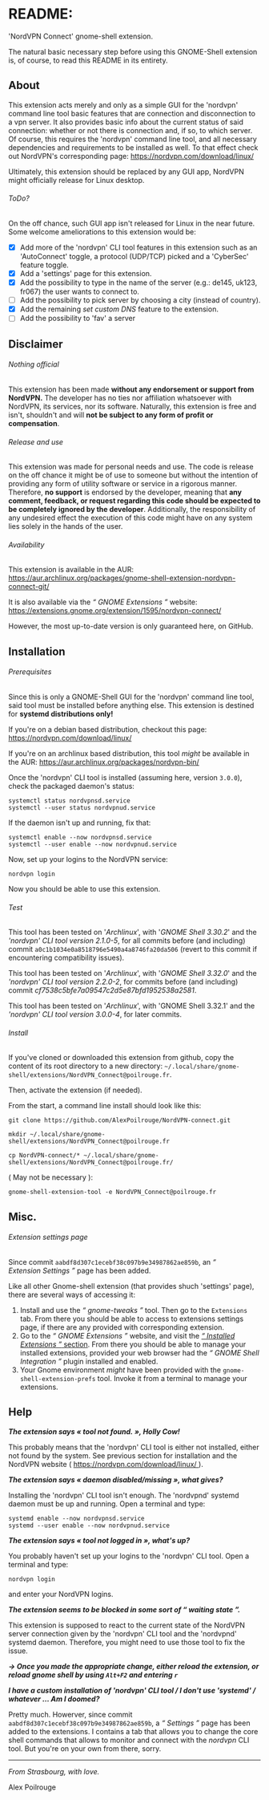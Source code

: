 # README:

'NordVPN Connect' gnome-shell extension.

The natural basic necessary step before using this GNOME-Shell extension is, of course, to read this README in its entirety.


## About

This extension acts merely and only as a simple GUI for the 'nordvpn' command
line tool basic features that are connection and disconnection to a vpn server.
It also provides basic info about the current status of said connection: whether
or not there is connection and, if so, to which server.
Of course, this requires the 'nordvpn' command line tool, and all necessary
dependencies and requirements to be installed as well. To that effect check out
NordVPN's corresponding page: https://nordvpn.com/download/linux/

Ultimately, this extension should be replaced by any GUI app, NordVPN might officially release for Linux desktop.

###### ToDo?

On the off chance, such GUI app isn't released for Linux in the near future. Some welcome ameliorations to this extension would be:
- [x] Add more of the 'nordvpn' CLI tool features in this extension such as an 'AutoConnect' toggle, a protocol (UDP/TCP) picked and a 'CyberSec' feature toggle.
- [x] Add a 'settings' page for this extension.
- [x] Add the possibility to type in the name of the server (e.g.: de145, uk123, fr067) the user wants to connect to.
- [ ] Add the possibility to pick server by choosing a city (instead of country).
- [x] Add the remaining *set custom DNS* feature to the extension.
- [ ] Add the possibility to 'fav' a server

## Disclaimer

###### Nothing official

This extension has been made **without any endorsement or support from NordVPN.**
The developer has no ties nor affiliation whatsoever with NordVPN, its
services, nor its software.
Naturally, this extension is free and isn't, shouldn't and will **not be
subject to any form of profit or compensation**.


###### Release and use

This extension was made for personal needs and use. The code is release on the
off chance it might be of use to someone but without the intention of providing
any form of utility software or service in a rigorous manner.
Therefore, **no support** is endorsed by the developer, meaning that **any
comment, feedback, or request regarding this code should be expected to be completely
ignored by the developer**.
Additionally, the responsibility of any undesired effect the execution of this
code might have on any system lies solely in the hands of the user.


###### Availability

This extension is available in the AUR: https://aur.archlinux.org/packages/gnome-shell-extension-nordvpn-connect-git/

It is also available via the *“ GNOME Extensions ”* website: https://extensions.gnome.org/extension/1595/nordvpn-connect/

However, the most up-to-date version is only guaranteed here, on GitHub.


## Installation

###### Prerequisites

Since this is only a GNOME-Shell GUI for the 'nordvpn' command line tool, said
tool must be installed before anything else. This extension is destined for
**systemd distributions only!**

If you're on a debian based distribution, checkout this page: https://nordvpn.com/download/linux/

If you're on an archlinux based distribution, this tool *might* be available in
the AUR: https://aur.archlinux.org/packages/nordvpn-bin/

Once the 'nordvpn' CLI tool is installed (assuming here, version `3.0.0`), check the packaged daemon's status:

    systemctl status nordvpnsd.service
    systemctl --user status nordvpnud.service
    
If the daemon isn't up and running, fix that:

    systemctl enable --now nordvpnsd.service
    systemctl --user enable --now nordvpnud.service
    
Now, set up your logins to the NordVPN service:

	nordvpn login
    
Now you should be able to use this extension.


###### Test

This tool has been tested on '*Archlinux*', with '*GNOME Shell 3.30.2*' and the *'nordvpn' CLI tool version 2.1.0-5*, for all commits before (and including) commit `a0c1b1034e0a8518796e5490a4a8746fa20da506` (revert to this commit if encountering compatibility issues).

This tool has been tested on '*Archlinux*', with '*GNOME Shell 3.32.0*' and the *'nordvpn' CLI tool version 2.2.0-2*, for commits before (and including) commit *cf7538c5bfe7a09547c2d5e87bfd1952538a2581*.

This tool has been tested on '*Archlinux*', with 'GNOME Shell 3.32.1' and the *'nordvpn' CLI tool version 3.0.0-4*, for later commits.


###### Install

If you've cloned or downloaded this extension from github, copy the content of its root directory to a new directory: `~/.local/share/gnome-shell/extensions/NordVPN_Connect@poilrouge.fr`.

Then, activate the extension (if needed).


From the start, a command line install should look like this:

`git clone https://github.com/AlexPoilrouge/NordVPN-connect.git`

`mkdir ~/.local/share/gnome-shell/extensions/NordVPN_Connect@poilrouge.fr`

`cp NordVPN-connect/* ~/.local/share/gnome-shell/extensions/NordVPN_Connect@poilrouge.fr/`

( May not be necessary ):

`gnome-shell-extension-tool -e NordVPN_Connect@poilrouge.fr`


## Misc.

###### Extension settings page

Since commit `aabdf8d307c1ecebf38c097b9e34987862ae859b`, an *“ Extension Settings ”* page has been added.

Like all other Gnome-shell extension (that provides shuch 'settings' page), there are several ways of accessing it:
1. Install and use the *“ gnome-tweaks ”* tool. Then go to the `Extensions` tab. From there you should be able to access to extensions settings page, if there are any provided with corresponding extension.
2. Go to the *“ GNOME Extensions ”* website, and visit the [*“ Installed Extensions ”* section](https://extensions.gnome.org/local/). From there you should be able to manage your installed extensions, provided your web browser had the *“ GNOME Shell Integration ”* plugin installed and enabled.
3. Your Gnome environment *might* have been provided with the `gnome-shell-extension-prefs` tool. Invoke it from a terminal to manage your extensions.



## Help

***The extension says « tool not found. », Holly Cow!***

  This probably means that the 'nordvpn' CLI tool is either not installed, either not found by the system. See previous section for installation and the NordVPN website ( https://nordvpn.com/download/linux/ ).

***The extension says « daemon disabled/missing », what gives?***

  Installing the 'nordvpn' CLI tool isn't enough. The 'nordvpnd' systemd daemon must be up and running. Open a terminal and type:
  
    systemd enable --now nordvpnsd.service
    systemd --user enable --now nordvpnud.service

***The extension says « tool not logged in », what's up?***

  You probably haven't set up your logins to the 'nordvpn' CLI tool. Open a terminal and type:
  
    nordvpn login
    
and enter your NordVPN logins.

***The extension seems to be blocked in some sort of “ waiting state ”.***

  This extension is supposed to react to the current state of the NordVPN server connection given by the 'nordvpn' CLI tool and the 'nordvpnd' systemd daemon. Therefore, you might need to use those tool to fix the issue.


***-> Once you made the appropriate change, either reload the extension, or reload gnome shell by using `Alt+F2` and entering `r`***

***I have a custom installation of 'nordvpn' CLI tool / I don't use 'systemd' / whatever … Am I doomed?***

  Pretty much. Howerver, since commit `aabdf8d307c1ecebf38c097b9e34987862ae859b`, a *“ Settings ”* page has been added to the extensions. I contains a tab that allows you to change the core shell commands that allows to monitor and connect with the *nordvpn* CLI tool. But you're on your own from there, sorry.


***

*From Strasbourg, with love.*

Alex Poilrouge

